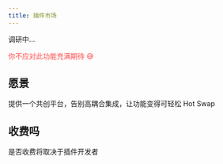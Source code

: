 ```yaml
---
title: 插件市场
---
```


调研中... 

<p style="color:rgb(255, 75, 75)">你不应对此功能充满期待 😅</p>

## 愿景

提供一个共创平台，告别高耦合集成，让功能变得可轻松 Hot Swap

## 收费吗

是否收费将取决于插件开发者
